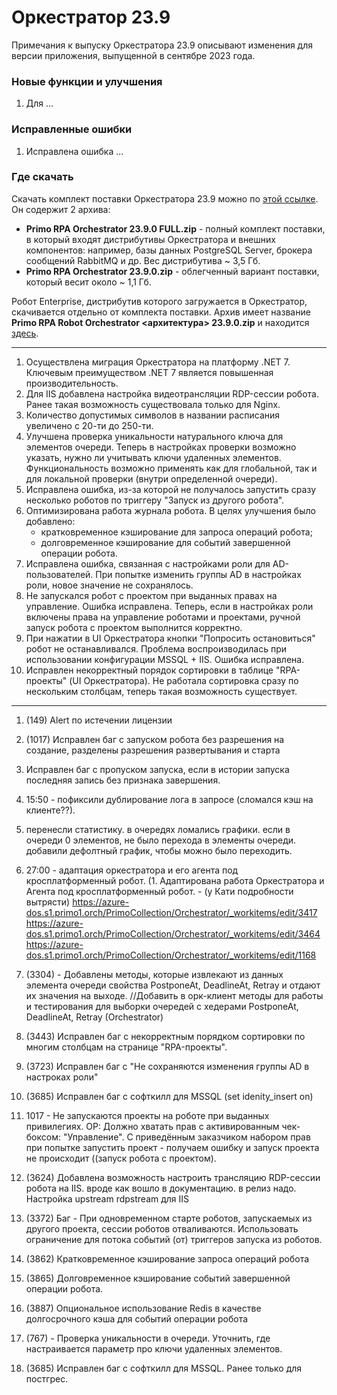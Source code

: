 # Оркестратор 23.9

Примечания к выпуску Оркестратора 23.9 описывают изменения для версии приложения, выпущенной в сентябре 2023 года.

### Новые функции и улучшения

1. Для ...


### Исправленные ошибки
1. Исправлена ошибка ...


### Где скачать

Скачать комплект поставки Оркестратора 23.9 можно по [этой ссылке](https://disk.primo-rpa.ru/index.php/s/primo?path=%2FRelease%2FOrchestrator). Он содержит 2 архива:
* **Primo RPA Orchestrator 23.9.0 FULL.zip** - полный комплект поставки, в который входят дистрибутивы Оркестратора и внешних компонентов: например, базы данных PostgreSQL Server, брокера сообщений RabbitMQ и др. Вес дистрибутива ~ 3,5 Гб.
* **Primo RPA Orchestrator 23.9.0.zip** - облегченный вариант поставки, который весит около ~ 1,1 Гб.

Робот Enterprise, дистрибутив которого загружается в Оркестратор, скачивается отдельно от комплекта поставки. Архив имеет название **Primo RPA Robot Orchestrator <архитектура> 23.9.0.zip** и находится [здесь](https://disk.primo-rpa.ru/index.php/s/primo?path=%2FRelease%2FRobot).



----------
1. Осуществлена миграция Оркестратора на платформу .NET 7. Ключевым преимуществом .NET 7 является повышенная производительность.
1. Для IIS добавлена настройка видеотрансляции RDP-сессии робота. Ранее такая возможность существовала только для Nginx.
1. Количество допустимых символов в названии расписания увеличено с 20-ти до 250-ти. 
1. Улучшена проверка уникальности натурального ключа для элементов очереди. Теперь в настройках проверки возможно указать, нужно ли учитывать ключи удаленных элементов. Функциональность возможно применять как для глобальной, так и для локальной проверки (внутри определенной очереди).
1. Исправлена ошибка, из-за которой не получалось запустить сразу несколько роботов по триггеру "Запуск из другого робота". 
1. Оптимизирована работа журнала робота. В целях улучшения было добавлено:
   * кратковременное кэширование для запроса операций робота;
   * долговременное кэширование для событий завершенной операции робота.
1. Исправлена ошибка, связанная с настройками роли для AD-пользователей. При попытке изменить группы AD в настройках роли, новое значение не сохранялось. 
1. Не запускался робот с проектом при выданных правах на управление. Ошибка исправлена. Теперь, если в настройках роли включены права на управление роботами и проектами, ручной запуск робота с проектом выполнится корректно.
1. При нажатии в UI Оркестратора кнопки "Попросить остановиться" робот не останавливался. Проблема воспроизводилась при использовании конфигурации MSSQL + IIS. Ошибка исправлена.
1. Исправлен некорректный порядок сортировки в таблице "RPA-проекты" (UI Оркестратора). Не работала сортировка сразу по нескольким столбцам, теперь такая возможность существует. 



---------------
1. (149) Alert по истечении лицензии
1. (1017) Исправлен баг с запуском робота без разрешения на создание, разделены разрешения развертывания и старта
1. Исправлен баг с пропуском запуска, если в истории запуска последняя запись без признака завершения.
1. 15:50 - пофиксили дублирование лога в запросе (сломался кэш на клиенте??). 
1. перенесли статистику. в очередях ломались графики. если в очереди 0 элементов, не было перехода в элементы очереди. добавили дефолтный график, чтобы можно было переходить.

1. 27:00 - адаптация оркестратора и его агента под кросплатформенный робот.  (1. Адаптирована работа Оркестратора и Агента под кросплатформенный робот.  - (у Кати подробности вытрясти)
https://azure-dos.s1.primo1.orch/PrimoCollection/Orchestrator/_workitems/edit/3417
https://azure-dos.s1.primo1.orch/PrimoCollection/Orchestrator/_workitems/edit/3464
https://azure-dos.s1.primo1.orch/PrimoCollection/Orchestrator/_workitems/edit/1168


1. (3304) - Добавлены методы, которые извлекают из данных элемента очереди свойства PostponeAt, DeadlineAt, Retray и отдают их значения на выходе.
//Добавить в орк-клиент методы для работы и тестирования для выборки очередей с хедерами PostponeAt, DeadlineAt, Retray (Orchestrator)
1. (3443) Исправлен баг с некорректным порядком сортировки по многим столбцам на странице "RPA-проекты".
1. (3723) Исправлен баг с "Не сохраняются изменения группы AD в настроках роли"
1. (3685) Исправлен баг с софткилл для MSSQL (set idenity_insert on)
1. 1017 - Не запускаются проекты на роботе при выданных привилегиях. ОР: Должно хватать прав с активированным чек-боксом: "Управление".  С приведённым заказчиком набором прав при попытке запустить проект - получаем ошибку и запуск проекта не происходит ((запуск робота с проектом).
1. (3624) Добавлена возможность настроить трансляцию RDP-сессии робота на IIS. вроде как вошло в документацию. в релиз надо.
Настройка upstream rdpstream для IIS
4. (3372) Баг - При одновременном старте роботов, запускаемых из другого проекта, сессии роботов отваливаются. Использовать ограничение для потока событий (от) триггеров запуска из роботов.
10. (3862) Кратковременное кэширование запроса операций робота
11. (3865) Долговременное кэширование событий завершенной операции робота.
1. (3887) Опциональное использование Redis в качестве долгосрочного кэша для событий операции робота
12. (767) - Проверка уникальности в очереди. Уточнить, где настраивается параметр про ключи удаленных элементов.
1. (3685) Исправлен баг с софткилл для MSSQL. Ранее только для постгрес.

